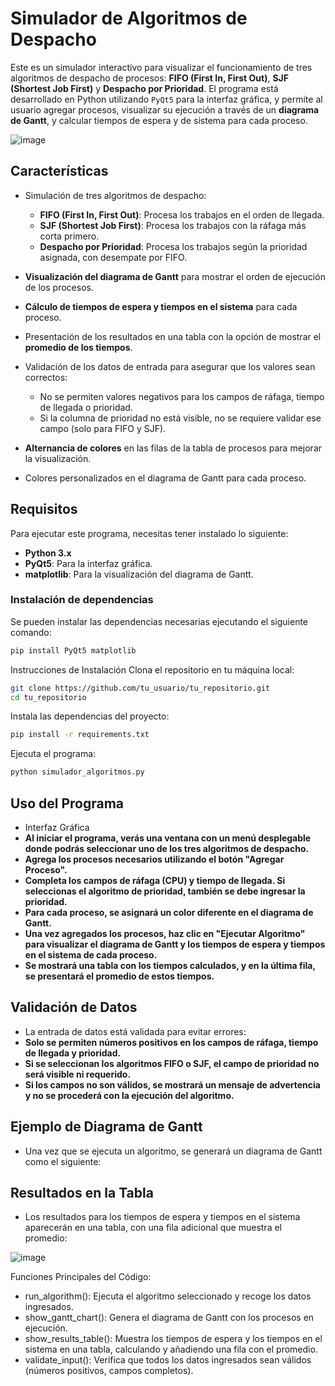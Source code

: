 # Simulador de Algoritmos de Despacho

Este es un simulador interactivo para visualizar el funcionamiento de tres algoritmos de despacho de procesos: **FIFO (First In, First Out)**, **SJF (Shortest Job First)** y **Despacho por Prioridad**. El programa está desarrollado en Python utilizando `PyQt5` para la interfaz gráfica, y permite al usuario agregar procesos, visualizar su ejecución a través de un **diagrama de Gantt**, y calcular tiempos de espera y de sistema para cada proceso.

![image](https://github.com/user-attachments/assets/d82efc99-0548-44f3-b13a-03dd5317eb85)

## Características

- Simulación de tres algoritmos de despacho:
  - **FIFO (First In, First Out)**: Procesa los trabajos en el orden de llegada.
  - **SJF (Shortest Job First)**: Procesa los trabajos con la ráfaga más corta primero.
  - **Despacho por Prioridad**: Procesa los trabajos según la prioridad asignada, con desempate por FIFO.
  
- **Visualización del diagrama de Gantt** para mostrar el orden de ejecución de los procesos.
- **Cálculo de tiempos de espera y tiempos en el sistema** para cada proceso.
- Presentación de los resultados en una tabla con la opción de mostrar el **promedio de los tiempos**.
- Validación de los datos de entrada para asegurar que los valores sean correctos:
  - No se permiten valores negativos para los campos de ráfaga, tiempo de llegada o prioridad.
  - Si la columna de prioridad no está visible, no se requiere validar ese campo (solo para FIFO y SJF).
- **Alternancia de colores** en las filas de la tabla de procesos para mejorar la visualización.
- Colores personalizados en el diagrama de Gantt para cada proceso.

## Requisitos

Para ejecutar este programa, necesitas tener instalado lo siguiente:

- **Python 3.x**
- **PyQt5**: Para la interfaz gráfica.
- **matplotlib**: Para la visualización del diagrama de Gantt.

### Instalación de dependencias

Se pueden instalar las dependencias necesarias ejecutando el siguiente comando:

```bash
pip install PyQt5 matplotlib
```

Instrucciones de Instalación
Clona el repositorio en tu máquina local:

```bash
git clone https://github.com/tu_usuario/tu_repositorio.git
cd tu_repositorio
```

Instala las dependencias del proyecto:

```bash
pip install -r requirements.txt
```

Ejecuta el programa:

```bash
python simulador_algoritmos.py
```

## Uso del Programa
- Interfaz Gráfica
- **Al iniciar el programa, verás una ventana con un menú desplegable donde podrás seleccionar uno de los tres algoritmos de despacho.**
- **Agrega los procesos necesarios utilizando el botón "Agregar Proceso".**
- **Completa los campos de ráfaga (CPU) y tiempo de llegada. Si seleccionas el algoritmo de prioridad, también se debe ingresar la prioridad.**
- **Para cada proceso, se asignará un color diferente en el diagrama de Gantt.**
- **Una vez agregados los procesos, haz clic en "Ejecutar Algoritmo" para visualizar el diagrama de Gantt y los tiempos de espera y tiempos en el sistema de cada proceso.**
- **Se mostrará una tabla con los tiempos calculados, y en la última fila, se presentará el promedio de estos tiempos.**

## Validación de Datos
- La entrada de datos está validada para evitar errores:
- **Solo se permiten números positivos en los campos de ráfaga, tiempo de llegada y prioridad.**
- **Si se seleccionan los algoritmos FIFO o SJF, el campo de prioridad no será visible ni requerido.**
- **Si los campos no son válidos, se mostrará un mensaje de advertencia y no se procederá con la ejecución del algoritmo.**

## Ejemplo de Diagrama de Gantt
- Una vez que se ejecuta un algoritmo, se generará un diagrama de Gantt como el siguiente:


## Resultados en la Tabla
- Los resultados para los tiempos de espera y tiempos en el sistema aparecerán en una tabla, con una fila adicional que muestra el promedio:

![image](https://github.com/user-attachments/assets/21b1fa35-07df-49c6-8c7f-73f0da991cb9)

Funciones Principales del Código:
- run_algorithm(): Ejecuta el algoritmo seleccionado y recoge los datos ingresados.
- show_gantt_chart(): Genera el diagrama de Gantt con los procesos en ejecución.
- show_results_table(): Muestra los tiempos de espera y los tiempos en el sistema en una tabla, calculando y añadiendo una fila con el promedio.
- validate_input(): Verifica que todos los datos ingresados sean válidos (números positivos, campos completos).

